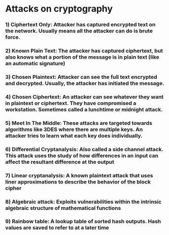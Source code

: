 # Attacks on cryptography

### 1) Ciphertext Only: Attacker has captured encrypted text on the network. Usually means all the attacker can do is brute force.

### 2) Known Plain Text: The attacker has captured ciphertext, but also knows what a portion of the message is in plain text (like an automatic signature)

### 3) Chosen Plaintext: Attacker can see the full text encrypted and decrypted. Usually, the attacker has initiated the message.

### 4) Chosen Ciphertext: An attacker can see whatever they want in plaintext or ciphertext. They have compromised a workstation. Sometimes called a lunchtime or midnight attack.

### 5) Meet In The Middle: These attacks are targeted towards algorithms like 3DES where there are multiple keys. An attacker tries to learn what each key does individually.

### 6) Differential Cryptanalysis: Also called a side channel attack. This attack uses the study of how differences in an input can affect the resultant difference at the output

### 7) Linear cryptanalysis: A known plaintext attack that uses liner approximations to describe the behavior of the block cipher

### 8) Algebraic attack: Exploits vulnerabilities within the intrinsic algebraic structure of mathematical functions

### 9) Rainbow table: A lookup table of sorted hash outputs. Hash values are saved to refer to at a later time
